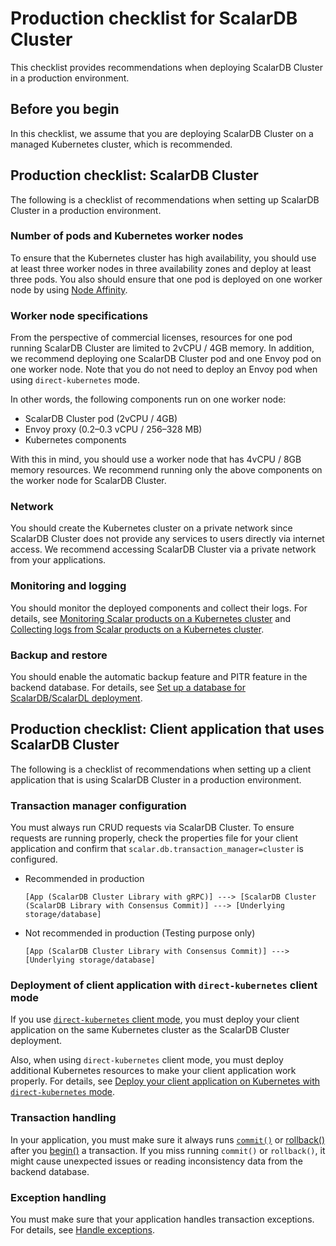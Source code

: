 # Production checklist for ScalarDB Cluster

This checklist provides recommendations when deploying ScalarDB Cluster in a production environment.

## Before you begin

In this checklist, we assume that you are deploying ScalarDB Cluster on a managed Kubernetes cluster, which is recommended.

## Production checklist: ScalarDB Cluster

The following is a checklist of recommendations when setting up ScalarDB Cluster in a production environment.

### Number of pods and Kubernetes worker nodes

To ensure that the Kubernetes cluster has high availability, you should use at least three worker nodes in three availability zones and deploy at least three pods. You also should ensure that one pod is deployed on one worker node by using [Node Affinity](https://kubernetes.io/docs/tasks/configure-pod-container/assign-pods-nodes-using-node-affinity/).

### Worker node specifications

From the perspective of commercial licenses, resources for one pod running ScalarDB Cluster are limited to 2vCPU / 4GB memory. In addition, we recommend deploying one ScalarDB Cluster pod and one Envoy pod on one worker node. Note that you do not need to deploy an Envoy pod when using `direct-kubernetes` mode.

In other words, the following components run on one worker node:

* ScalarDB Cluster pod (2vCPU / 4GB)
* Envoy proxy (0.2–0.3 vCPU / 256–328 MB)
* Kubernetes components

With this in mind, you should use a worker node that has 4vCPU / 8GB memory resources. We recommend running only the above components on the worker node for ScalarDB Cluster.

### Network

You should create the Kubernetes cluster on a private network since ScalarDB Cluster does not provide any services to users directly via internet access. We recommend accessing ScalarDB Cluster via a private network from your applications.

### Monitoring and logging

You should monitor the deployed components and collect their logs. For details, see [Monitoring Scalar products on a Kubernetes cluster](./K8sMonitorGuide.md) and [Collecting logs from Scalar products on a Kubernetes cluster](./K8sLogCollectionGuide.md).

### Backup and restore

You should enable the automatic backup feature and PITR feature in the backend database. For details, see [Set up a database for ScalarDB/ScalarDL deployment](./SetupDatabase.md).

## Production checklist: Client application that uses ScalarDB Cluster

The following is a checklist of recommendations when setting up a client application that is using ScalarDB Cluster in a production environment.

### Transaction manager configuration

You must always run CRUD requests via ScalarDB Cluster. To ensure requests are running properly, check the properties file for your client application and confirm that `scalar.db.transaction_manager=cluster` is configured.

* Recommended in production
  ```console
  [App (ScalarDB Cluster Library with gRPC)] ---> [ScalarDB Cluster (ScalarDB Library with Consensus Commit)] ---> [Underlying storage/database]
  ```
* Not recommended in production (Testing purpose only)
  ```console
  [App (ScalarDB Cluster Library with Consensus Commit)] ---> [Underlying storage/database]
  ```

### Deployment of client application with `direct-kubernetes` client mode

If you use [`direct-kubernetes` client mode](https://github.com/scalar-labs/scalardb-cluster/blob/main/docs/developer-guide-for-scalardb-cluster-with-java-api.md#direct-kubernetes-client-mode), you must deploy your client application on the same Kubernetes cluster as the ScalarDB Cluster deployment.

Also, when using `direct-kubernetes` client mode, you must deploy additional Kubernetes resources to make your client application work properly.  For details, see [Deploy your client application on Kubernetes with `direct-kubernetes` mode](https://github.com/scalar-labs/helm-charts/blob/main/docs/how-to-deploy-scalardb-cluster.md#deploy-your-client-application-on-kubernetes-with-direct-kubernetes-mode).

### Transaction handling

In your application, you must make sure it always runs [`commit()`](https://javadoc.io/static/com.scalar-labs/scalardb/3.10.0/com/scalar/db/api/DistributedTransaction.html#commit--) or [rollback()](https://javadoc.io/static/com.scalar-labs/scalardb/3.10.0/com/scalar/db/api/DistributedTransaction.html#rollback--) after you [begin()](https://javadoc.io/static/com.scalar-labs/scalardb/3.10.0/com/scalar/db/api/DistributedTransactionManager.html#begin--) a transaction. If you miss running `commit()` or `rollback()`, it might cause unexpected issues or reading inconsistency data from the backend database.

### Exception handling

You must make sure that your application handles transaction exceptions. For details, see [Handle exceptions](https://github.com/scalar-labs/scalardb/blob/master/docs/api-guide.md#handle-exceptions).
